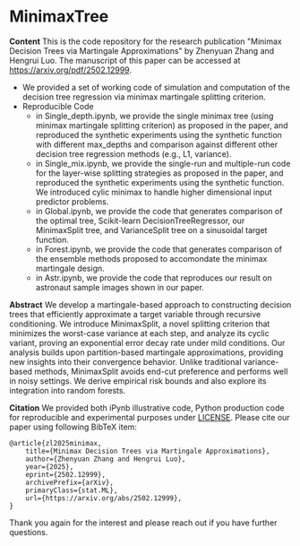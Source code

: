 

# MinimaxTree

**Content**
This is the code repository for the research publication "Minimax Decision Trees via Martingale Approximations" by Zhenyuan Zhang and Hengrui Luo. 
The manuscript of this paper can be accessed at https://arxiv.org/pdf/2502.12999. 

 - We provided a set of working code of simulation and computation of the decision tree regression via minimax martingale splitting criterion.
 -  Reproducible Code
	 - in Single_depth.ipynb, we provide the single minimax tree (using minimax martingale splitting criterion) as proposed in the paper, and reproduced the synthetic experiments using the synthetic function with different max_depths and comparison against different other decision tree regression methods (e.g., L1, variance).
	 - in Single_mix.ipynb, we provide the single-run and multiple-run code for the layer-wise splitting strategies as proposed in the paper, and reproduced the synthetic experiments using the synthetic function. We introduced cylic minimax to handle higher dimensional input predictor problems.
	 - in Global.ipynb, we provide the code that generates comparison of the optimal tree, Scikit-learn DecisionTreeRegressor, our MinimaxSplit tree, and VarianceSplit tree on a sinusoidal target function.
     - in Forest.ipynb, we provide the code that generates comparison of the ensemble methods proposed to accomondate the minimax martingale design.
     - in Astr.ipynb, we provide the code that reproduces our result on astronaut sample images shown in our paper.

**Abstract**
We develop a martingale-based approach to constructing decision trees that efficiently approximate a target variable through recursive conditioning. We introduce MinimaxSplit, a novel splitting criterion that minimizes the worst-case variance at each step, and analyze its cyclic variant, proving an exponential error decay rate under mild conditions. Our analysis builds upon partition-based martingale approximations, providing new insights into their convergence behavior. Unlike traditional variance-based methods, MinimaxSplit avoids end-cut preference and performs well in noisy settings. We derive empirical risk bounds and also explore its integration into random forests.

**Citation**
We provided both iPynb illustrative code, Python production code for reproducible and experimental purposes under [LICENSE](https://github.com/hrluo/MinimaxTree/blob/master/LICENSE).
Please cite our paper using following BibTeX item:

    @article{zl2025minimax,
		title={Minimax Decision Trees via Martingale Approximations}, 
		author={Zhenyuan Zhang and Hengrui Luo},
		year={2025}, 
		eprint={2502.12999},
		archivePrefix={arXiv},
		primaryClass={stat.ML},
		url={https://arxiv.org/abs/2502.12999}, 
    }

Thank you again for the interest and please reach out if you have further questions.

